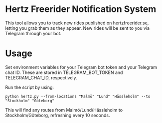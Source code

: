 # Hertz Freerider Notification System
This tool allows you to track new rides published on hertzfreerider.se, letting you grab them as they appear.
New rides will be sent to you via Telegram through your bot.

# Usage
Set environment variables for your Telegram bot token and your Telegram chat ID. These are stored in TELEGRAM_BOT_TOKEN and TELEGRAM_CHAT_ID, respectively.

Run the script by using:
```console
python hertz.py --from-locations "Malmö" "Lund" "Hässleholm" --to "Stockholm" "Göteborg"
```

This will find any routes from Malmö/Lund/Hässleholm to Stockholm/Göteborg, refreshing every 10 seconds.

